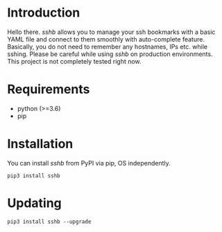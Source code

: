 # Introduction
Hello there. *sshb* allows you to manage your ssh bookmarks with a basic YAML file and connect to them smoothly with auto-complete feature. Basically, you do not need to remember any hostnames, IPs etc. while sshing. Please be careful while using *sshb* on production environments. This project is not completely tested right now.

# Requirements
- python (>=3.6)
- pip

# Installation
You can install *sshb* from PyPI via pip, OS independently.

`pip3 install sshb`

# Updating
`pip3 install sshb --upgrade`
